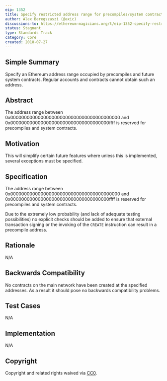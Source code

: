 ```yaml
---
eip: 1352
title: Specify restricted address range for precompiles/system contracts
author: Alex Beregszaszi (@axic)
discussions-to: https://ethereum-magicians.org/t/eip-1352-specify-restricted-address-range-for-precompiles-system-contracts/1151
status: Stagnant
type: Standards Track
category: Core
created: 2018-07-27
---
```


## Simple Summary
Specify an Ethereum address range occupied by precompiles and future system contracts. Regular accounts and contracts cannot obtain such an address.

## Abstract
The address range between 0x0000000000000000000000000000000000000000 and 0x000000000000000000000000000000000000ffff is reserved for precompiles and system contracts.

## Motivation
This will simplify certain future features where unless this is implemented, several exceptions must be specified.

## Specification
The address range between 0x0000000000000000000000000000000000000000 and 0x000000000000000000000000000000000000ffff is reserved for precompiles and system contracts.

Due to the extremely low probability (and lack of adequate testing possibilities) no explicit checks should be added to ensure that external transaction signing or
the invoking of the `CREATE` instruction can result in a precompile address.

## Rationale
N/A

## Backwards Compatibility
No contracts on the main network have been created at the specified addresses. As a result it should pose no backwards compatibility problems.

## Test Cases
N/A

## Implementation
N/A

## Copyright
Copyright and related rights waived via [CC0](/LICENSE.md).
